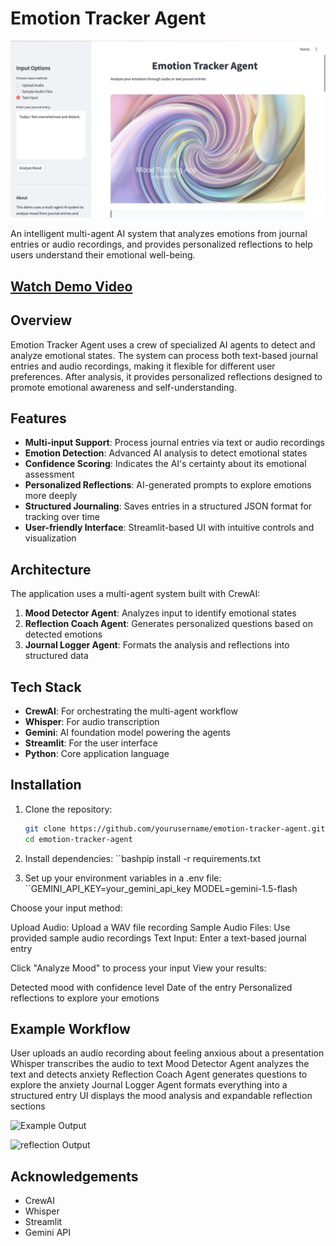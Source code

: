 # Emotion Tracker Agent

![Emotion Tracker Banner](Agent.jpg)

An intelligent multi-agent AI system that analyzes emotions from journal entries or audio recordings, and provides personalized reflections to help users understand their emotional well-being.

## [Watch Demo Video]( https://drive.google.com/file/d/1LoFhXcSpVqzKzgP6D1nPuLXXDEHGQ1Ni/view)

## Overview

Emotion Tracker Agent uses a crew of specialized AI agents to detect and analyze emotional states. The system can process both text-based journal entries and audio recordings, making it flexible for different user preferences. After analysis, it provides personalized reflections designed to promote emotional awareness and self-understanding.

## Features

- **Multi-input Support**: Process journal entries via text or audio recordings
- **Emotion Detection**: Advanced AI analysis to detect emotional states
- **Confidence Scoring**: Indicates the AI's certainty about its emotional assessment
- **Personalized Reflections**: AI-generated prompts to explore emotions more deeply
- **Structured Journaling**: Saves entries in a structured JSON format for tracking over time
- **User-friendly Interface**: Streamlit-based UI with intuitive controls and visualization

## Architecture

The application uses a multi-agent system built with CrewAI:

1. **Mood Detector Agent**: Analyzes input to identify emotional states
2. **Reflection Coach Agent**: Generates personalized questions based on detected emotions
3. **Journal Logger Agent**: Formats the analysis and reflections into structured data

## Tech Stack

- **CrewAI**: For orchestrating the multi-agent workflow
- **Whisper**: For audio transcription
- **Gemini**: AI foundation model powering the agents
- **Streamlit**: For the user interface
- **Python**: Core application language

## Installation

1. Clone the repository:
   ```bash
   git clone https://github.com/yourusername/emotion-tracker-agent.git
   cd emotion-tracker-agent

2. Install dependencies:
``bashpip install -r requirements.txt

3. Set up your environment variables in a .env file:
``GEMINI_API_KEY=your_gemini_api_key
MODEL=gemini-1.5-flash

Choose your input method:

Upload Audio: Upload a WAV file recording
Sample Audio Files: Use provided sample audio recordings
Text Input: Enter a text-based journal entry


Click "Analyze Mood" to process your input
View your results:

Detected mood with confidence level
Date of the entry
Personalized reflections to explore your emotions



## Example Workflow

User uploads an audio recording about feeling anxious about a presentation
Whisper transcribes the audio to text
Mood Detector Agent analyzes the text and detects anxiety
Reflection Coach Agent generates questions to explore the anxiety
Journal Logger Agent formats everything into a structured entry
UI displays the mood analysis and expandable reflection sections

![Example Output](entry.jpg)

![reflection Output](reflection.jpg)
## Acknowledgements

- CrewAI
- Whisper
- Streamlit
- Gemini API

